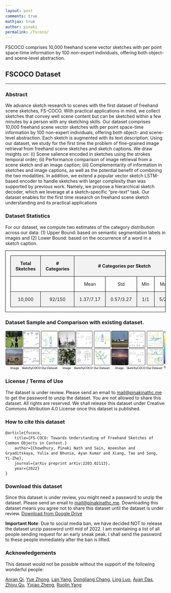 ```yaml
---
layout: post
comments: true
mathjax: true
author: pinaki
permalink: /fscoco/
---
```


FSCOCO comprises 10,000 freehand scene vector sketches with per point
space-time information by 100 non-expert individuals, offering both object- and scene-level abstraction.

## FSCOCO Dataset

---

### Abstract
We advance sketch research to scenes with the first dataset of freehand scene sketches, FS-COCO. With practical applications in mind, we collect sketches that convey well scene content but can be sketched within a few minutes by a person with any sketching skills. Our dataset comprises 10,000 freehand scene vector sketches with per point space-time information by 100 non-expert individuals, offering both object- and scene-level abstraction. Each sketch is augmented with its text description. Using our dataset, we study for the first time the problem of fine-grained image retrieval from freehand scene sketches and sketch captions. We draw insights on: (i) Scene salience encoded in sketches using the strokes temporal order; (ii) Performance comparison of image retrieval from a scene sketch and an image caption; (iii) Complementarity of information in sketches and image captions, as well as the potential benefit of combining the two modalities. In addition, we extend a popular vector sketch LSTM-based encoder to handle sketches with larger complexity than was supported by previous work. Namely, we propose a hierarchical sketch decoder, which we leverage at a sketch-specific “pre-text” task. Our dataset enables for the first time research on freehand scene sketch understanding and its practical applications

### Dataset Statistics

For our dataset, we compute two estimates of the category distribution across our data: (1) Upper Bound: based on semantic segmentation labels in images and (2) Lower Bound: based on the occurrence of a word in a sketch caption. 

<table>
    <tr>
        <th>Total Sketches</th>
        <th># Categories</th>
        <th colspan="4"># Categories per Sketch</th>
        <th colspan="4"># Sketches per Category</th>
    </tr>
    <tr>
        <td colspan="2"></td>
        <td>Mean</td>
        <td>Std</td>
        <td>Min</td>
        <td>Max</td>
        <td>Mean</td>
        <td>Std</td>
        <td>Min</td>
        <td>Max</td>
    </tr>
    <tr>
        <td>10,000</td>
        <td>92/150</td>
        <td>1.37/7.17</td>
        <td>0.57/3.27</td>
        <td>1/1</td>
        <td>5/25</td>
        <td>99.42/413.18</td>
        <td>172.88/973.59</td>
        <td>1/1</td>
        <td>866/6789</td>
    </tr>
</table>
<style>
table, th, td {
  border: 1px solid black;
  text-align: center;
  padding: 15px;
}
tr:nth-child(odd) {
  background-color: #f2f2f2;
}
</style>

### Dataset Sample and Comparison with existing dataset.
![Sample Comparison FSCOCO dataset](/datasets/images/fscoco-sample-comparison.jpg)

### License / Terms of Use
The dataset is under review. Please send an email to mail@pinakinathc.me to get the password to unzip the dataset. You are not allowed to share this dataset. All rights are reserved. We shall release this dataset under Creative Commons Attribution 4.0 License once this dataset is published.

### How to cite this dataset
```
@article{fscoco,
    title={FS-COCO: Towards Understanding of Freehand Sketches of Common Objects in Context.}
    author={Chowdhury, Pinaki Nath and Sain, Aneeshan and Gryaditskaya, Yulia and Bhunia, Ayan Kumar and Xiang, Tao and Song, Yi-Zhe},
    journal={arXiv preprint arXiv:2203.02113},
    year={2022}
}
```

### Download this dataset
Since this dataset is under review, you might need a password to unzip the dataset. Please send an email to mail@pinakinathc.me. Downloading this dataset means you agree not to share this dataset until the dataset is under review.
[Download from Google Drive](https://drive.google.com/file/d/1f4dEYbWL05Jwlr8KKdXXJioKZWcvaTJG/view?usp=sharing)

**Important Note**: Due to social media ban, we have decided NOT to release the dataset unzip password until mid of 2022. I am maintaining a list of all people sending request for an early sneak peak. I shall send the password to these people immediately after the ban is lifted.

### Acknowledgements
This dataset would not be possible without the support of the following wonderful people:

[Anran Qi](http://sketchx.ai/), [Yue Zhong](http://sketchx.ai/), [Lan Yang](http://sketchx.ai/), [Dongliang Chang](https://scholar.google.com/citations?user=tIf50PgAAAAJ&hl=en), [Ling Luo](https://rowl1ng.com/), [Ayan Das](https://scholar.google.com/citations?user=x-WI_EgAAAAJ&hl=en), [Zhiyu Qu](http://sketchx.ai/), [Yixiao Zheng](http://sketchx.ai/), [Ruolin Yang](http://sketchx.ai/)